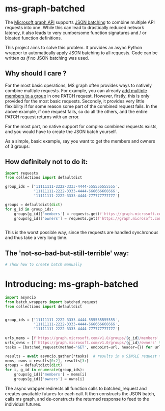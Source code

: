 # ms-graph-batched
The [Microsoft graph API](https://docs.microsoft.com/en-us/graph/overview) supports 
[JSON batching](https://docs.microsoft.com/en-us/graph/json-batching) 
to combine multiple API requests into one. While this can lead to drastically reduced network latency, 
it also leads to very cumbersome function signatures and / or bloated function definitions.

This project aims to solve this problem. It provides an async Python wrapper to automatically apply 
JSON batching to all requests. Code can be written _as if_ no JSON batching was used.

## Why should I care ?

For the most basic operations, MS graph often provides ways to natively combine multiple requests.
For example, you can already [add multiple members to a group](https://docs.microsoft.com/en-us/graph/api/resources/group?view=graph-rest-1.0) 
in one PATCH request. However, firstly, this is only provided for the most basic requests. Secondly,
it provides very little flexibility if for some reason some part of the combined request fails.
In the above example, if one request fails, so do all the others, and the entire PATCH request returns 
with an error.

For the most part, no native support for complex combined requests exists, 
and you would have to create the JSON batch yourself.


As a simple, basic example, say you want to get the members and owners of 3 groups:

## How definitely not to do it:

```Python
import requests
from collections import defaultdict

group_ids = ['11111111-2222-3333-4444-555555555555', 
             '11111111-2222-3333-4444-666666666666',
             '11111111-2222-3333-4444-777777777777']

groups = defaultdict(dict)
for g_id in group_ids:
    groups[g_id]['members'] = requests.get(f'https://graph.microsoft.com/v1.0/groups/{g_id}/members')
    groups[g_id]['owners'] = requests.get(f'https://graph.microsoft.com/v1.0/groups/{g_id}/owners')
    
```
This is the worst possible way, since the requests are handled synchronous and thus take a very long time.

## The 'not-so-bad-but-still-terrible' way:
```Python
# show how to create batch manually
```


# Introducing: ms-graph-batched

```Python
import asyncio
from batch_wrappers import batched_request
from collections import defaultdict


group_ids = ['11111111-2222-3333-4444-555555555555', 
             '11111111-2222-3333-4444-666666666666',
             '11111111-2222-3333-4444-777777777777']
        
urls_mems = [f'https://graph.microsoft.com/v1.0/groups/{g_id}/members' for g_id in group_ids]
urls_owns = [f'https://graph.microsoft.com/v1.0/groups/{g_id}/owners' for g_id in group_ids]
tasks = [batched_request(method='GET', endpoint=url, header={}) for url in [*urls_mems, *urls_owns]]

results = await asyncio.gather(*tasks)  # results in a SINGLE request to Microsoft graph, using JSON batching
mems, owns = results[0:2], results[3:]
groups = defaultdict(dict)
for i, g_id in enumerate(group_ids):
    groups[g_id]['members'] = mems[i]
    groups[g_id]['owners'] = owns[i]
```

The async wrapper redirects all function calls to batched_request and creates awaitable futures for each call.
It then constructs the JSON batch, calls ms graph, and de-constructs the returned response to 
feed to the individual futures.
